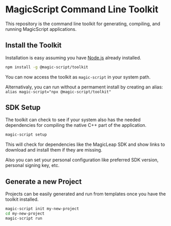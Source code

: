 # MagicScript Command Line Toolkit

This repository is the command line toolkit for generating, compiling, and running MagicScript applications.

## Install the Toolkit

Installation is easy assuming you have [Node.js](https://nodejs.org/) already installed.


```sh
npm install -g @magic-script/toolkit
```

You can now access the toolkit as `magic-script` in your system path.

Alternativaly, you can run without a permament install by creating an alias: `alias magic-script="npx @magic-script/toolkit"`

## SDK Setup

The toolkit can check to see if your system also has the needed dependencies for compiling the native C++ part of the application.

```sh
magic-script setup
```

This will check for dependencies like the MagicLeap SDK and show links to download and install them if they are missing.

Also you can set your personal configuration like preferred SDK version, personal signing key, etc.

## Generate a new Project

Projects can be easily generated and run from templates once you have the toolkit installed.

```sh
magic-script init my-new-project
cd my-new-project
magic-script run
```

